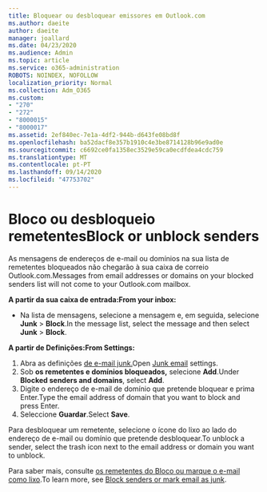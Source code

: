 ```yaml
---
title: Bloquear ou desbloquear emissores em Outlook.com
ms.author: daeite
author: daeite
manager: joallard
ms.date: 04/23/2020
ms.audience: Admin
ms.topic: article
ms.service: o365-administration
ROBOTS: NOINDEX, NOFOLLOW
localization_priority: Normal
ms.collection: Adm_O365
ms.custom:
- "270"
- "272"
- "8000015"
- "8000017"
ms.assetid: 2ef840ec-7e1a-4df2-944b-d643fe08bd8f
ms.openlocfilehash: ba52dacf8e357b1910c4e3be8714128b96e9ad0e
ms.sourcegitcommit: c6692ce0fa1358ec3529e59ca0ecdfdea4cdc759
ms.translationtype: MT
ms.contentlocale: pt-PT
ms.lasthandoff: 09/14/2020
ms.locfileid: "47753702"
---
```

# <a name="block-or-unblock-senders"></a><span data-ttu-id="7035a-102">Bloco ou desbloqueio remetentes</span><span class="sxs-lookup"><span data-stu-id="7035a-102">Block or unblock senders</span></span>

<span data-ttu-id="7035a-103">As mensagens de endereços de e-mail ou domínios na sua lista de remetentes bloqueados não chegarão à sua caixa de correio Outlook.com.</span><span class="sxs-lookup"><span data-stu-id="7035a-103">Messages from email addresses or domains on your blocked senders list will not come to your Outlook.com mailbox.</span></span>

<span data-ttu-id="7035a-104">**A partir da sua caixa de entrada:**</span><span class="sxs-lookup"><span data-stu-id="7035a-104">**From your inbox:**</span></span>

- <span data-ttu-id="7035a-105">Na lista de mensagens, selecione a mensagem e, em seguida, selecione **Junk**  >  **Block**.</span><span class="sxs-lookup"><span data-stu-id="7035a-105">In the message list, select the message and then select **Junk** > **Block**.</span></span>

<span data-ttu-id="7035a-106">**A partir de Definições:**</span><span class="sxs-lookup"><span data-stu-id="7035a-106">**From Settings:**</span></span>

1. <span data-ttu-id="7035a-107">Abra as definições [de e-mail junk.](https://outlook.live.com/mail/options/mail/junkEmail)</span><span class="sxs-lookup"><span data-stu-id="7035a-107">Open [Junk email](https://outlook.live.com/mail/options/mail/junkEmail) settings.</span></span>
2. <span data-ttu-id="7035a-108">Sob **os remetentes e domínios bloqueados,** selecione **Add**.</span><span class="sxs-lookup"><span data-stu-id="7035a-108">Under **Blocked senders and domains**, select **Add**.</span></span>
3. <span data-ttu-id="7035a-109">Digite o endereço de e-mail de domínio que pretende bloquear e prima Enter.</span><span class="sxs-lookup"><span data-stu-id="7035a-109">Type the email address of domain that you want to block and press Enter.</span></span>
4. <span data-ttu-id="7035a-110">Seleccione **Guardar**.</span><span class="sxs-lookup"><span data-stu-id="7035a-110">Select **Save**.</span></span>

<span data-ttu-id="7035a-111">Para desbloquear um remetente, selecione o ícone do lixo ao lado do endereço de e-mail ou domínio que pretende desbloquear.</span><span class="sxs-lookup"><span data-stu-id="7035a-111">To unblock a sender, select the trash icon next to the email address or domain you want to unblock.</span></span>

<span data-ttu-id="7035a-112">Para saber mais, consulte [os remetentes do Bloco ou marque o e-mail como lixo](https://support.office.com/article/a3ece97b-82f8-4a5e-9ac3-e92fa6427ae4?wt.mc_id=Office_Outlook_com_Alchemy).</span><span class="sxs-lookup"><span data-stu-id="7035a-112">To learn more, see [Block senders or mark email as junk](https://support.office.com/article/a3ece97b-82f8-4a5e-9ac3-e92fa6427ae4?wt.mc_id=Office_Outlook_com_Alchemy).</span></span>